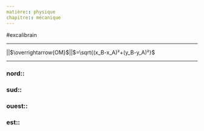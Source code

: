 ```yaml
---
matière:: physique
chapitre:: mécanique
---
```

#excalibrain 
___
||$\overrightarrow{OM}$||$=\sqrt{(x_B-x_A)²+(y_B-y_A)²}$ 

---
### nord:: 
### sud:: 
### ouest:: 
### est:: 